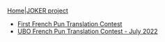
[Home](./index)|[JOKER project](../clef-2022/index)
<br>

* [First French Pun Translation Contest](./first-fr-pun-translation-contest)
* [UBO French Pun Translation Contest - July 2022](./fr-UBO-july-2022/)
